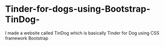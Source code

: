 # Tinder-for-dogs-using-Bootstrap-TinDog-
I made a website called TinDog which is basically Tinder for Dog using CSS framework Bootstrap
